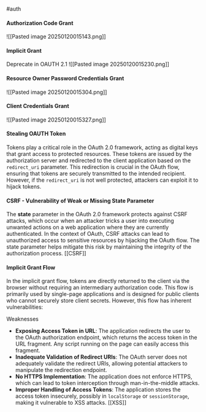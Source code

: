 #auth
#### Authorization Code Grant
![[Pasted image 20250120015143.png]]
#### Implicit Grant
Deprecate in OAUTH 2.1
![[Pasted image 20250120015230.png]]
#### Resource Owner Password Credentials Grant
![[Pasted image 20250120015304.png]]
#### Client Credentials Grant
![[Pasted image 20250120015327.png]]
#### Stealing OAUTH Token
Tokens play a critical role in the OAuth 2.0 framework, acting as digital keys that grant access to protected resources. These tokens are issued by the authorization server and redirected to the client application based on the `redirect_uri` parameter. This redirection is crucial in the OAuth flow, ensuring that tokens are securely transmitted to the intended recipient. However, if the `redirect_uri` is not well protected, attackers can exploit it to hijack tokens.
#### CSRF - Vulnerability of Weak or Missing State Parameter
The **state** parameter in the OAuth 2.0 framework protects against CSRF attacks, which occur when an attacker tricks a user into executing unwanted actions on a web application where they are currently authenticated. In the context of OAuth, CSRF attacks can lead to unauthorized access to sensitive resources by hijacking the OAuth flow. The state parameter helps mitigate this risk by maintaining the integrity of the authorization process. [[CSRF]]

#### Implicit Grant Flow 
In the implicit grant flow, tokens are directly returned to the client via the browser without requiring an intermediary authorization code. This flow is primarily used by single-page applications and is designed for public clients who cannot securely store client secrets. However, this flow has inherent vulnerabilities:

Weaknesses
- **Exposing Access Token in URL**: The application redirects the user to the OAuth authorization endpoint, which returns the access token in the URL fragment. Any script running on the page can easily access this fragment.
- **Inadequate Validation of Redirect URIs**: The OAuth server does not adequately validate the redirect URIs, allowing potential attackers to manipulate the redirection endpoint.
- **No HTTPS Implementation**: The application does not enforce HTTPS, which can lead to token interception through man-in-the-middle attacks.
- **Improper Handling of Access Tokens**: The application stores the access token insecurely, possibly in `localStorage` or `sessionStorage`, making it vulnerable to XSS attacks. [[XSS]]
